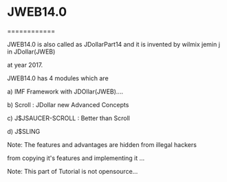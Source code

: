 # JWEB14.0
============




JWEB14.0  is  also  called  as  JDollarPart14  and  it  is  invented  by  wilmix  jemin  j  in JDollar(JWEB)

at  year  2017.



JWEB14.0   has    4 modules  which  are


a)  IMF Framework  with  JDOllar(JWEB)....


b)  Scroll  : JDollar new Advanced  Concepts 


c)  J$JSAUCER-SCROLL  : Better  than Scroll


d) J$SLING 




Note:  The  features   and  advantages  are   hidden  from  illegal  hackers

from   copying  it's  features  and  implementing  it ...

Note:  This  part  of   Tutorial  is  not  opensource...

